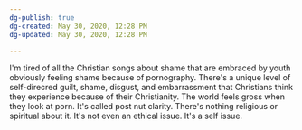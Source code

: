 ```yaml
---
dg-publish: true
dg-created: May 30, 2020, 12:28 PM
dg-updated: May 30, 2020, 12:28 PM

---
```


I'm tired of all the Christian songs about shame that are embraced by youth obviously feeling shame because of pornography. There's a unique level of self-direcred guilt, shame, disgust, and embarrassment that Christians think they experience because of their Christianity. The world feels gross when they look at porn. It's called post nut clarity. There's nothing religious or spiritual about it. It's not even an ethical issue. It's a self issue.


